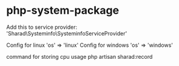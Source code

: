 # php-system-package

Add this to service provider:
'Sharad\Systeminfo\SysteminfoServiceProvider'

Config for linux
    'os' => 'linux' 
Config for windows
     'os' => 'windows'
     
command  for storing cpu usage
    php artisan sharad:record

